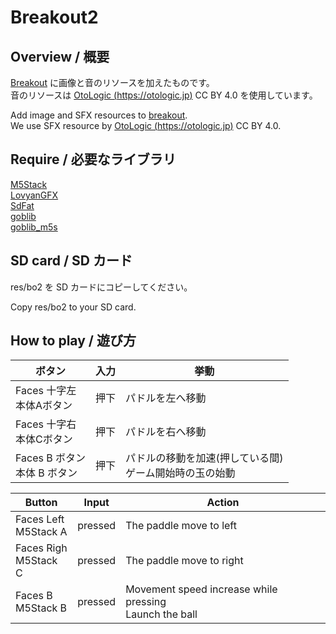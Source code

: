 # Breakout2

## Overview / 概要

[Breakout](https://github.com/GOB52/M5S_games/tree/master/breakout) に画像と音のリソースを加えたものです。  
音のリソースは [OtoLogic (https://otologic.jp)](https://otologic.jp) CC BY 4.0 を使用しています。

Add image and SFX resources to [breakout](https://github.com/GOB52/M5S_games/tree/master/breakout).  
We use SFX resource by [OtoLogic (https://otologic.jp)](https://otologic.jp) CC BY 4.0.


## Require / 必要なライブラリ
[M5Stack](https://github.com/m5stack/M5Stack)  
[LovyanGFX](https://github.com/lovyan03/LovyanGFX)  
[SdFat](https://github.com/greiman/SdFat)   
[goblib](https://github.com/GOB52/goblib)  
[goblib_m5s](https://github.com/GOB52/goblib_m5s)  


## SD card / SD カード
res/bo2 を SD カードにコピーしてください。  

Copy res/bo2 to your SD card.


## How to play / 遊び方

|ボタン|入力| 挙動|
|---|---|---|
|Faces 十字左<br>本体Aボタン|押下|パドルを左へ移動|
|Faces 十字右<br>本体Cボタン|押下|パドルを右へ移動|
|Faces B ボタン<br>本体 B ボタン| 押下|パドルの移動を加速(押している間)<br>ゲーム開始時の玉の始動|

|Button|Input| Action|
|---|---|---|
|Faces Left<br> M5Stack A|pressed|The paddle move to left|
|Faces Righ<br>M5Stack C|pressed|The paddle move to right|
|Faces B <br>M5Stack B| pressed|Movement speed increase while pressing<br>Launch the ball|
